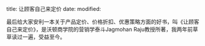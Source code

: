 title: 让顾客自己来定价
date: 
modified:

最后给大家安利一本关于产品定价、价格折扣、优惠策略方面的好书，叫《让顾客自己来定价》，是沃顿商学院的营销学泰斗Jagmohan Raju教授所著，我两年前草草读过一遍，受益至今。